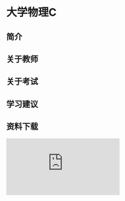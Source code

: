 
# 大学物理C

## 简介

## 关于教师

## 关于考试

## 学习建议

## 资料下载

![](https://raw.githubusercontent.com/HIT-OpenCS/CS_Courses/main/大一/大学物理C/file.md ":include")



